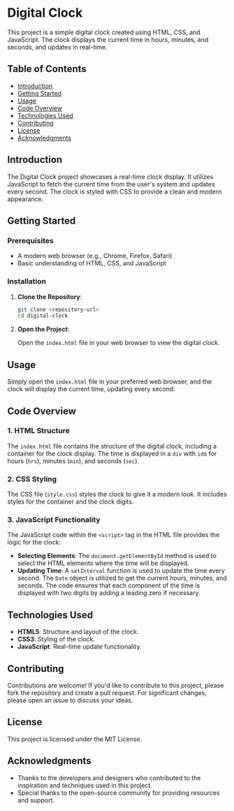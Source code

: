 # Digital Clock

This project is a simple digital clock created using HTML, CSS, and JavaScript. The clock displays the current time in hours, minutes, and seconds, and updates in real-time.

## Table of Contents

- [Introduction](#introduction)
- [Getting Started](#getting-started)
- [Usage](#usage)
- [Code Overview](#code-overview)
- [Technologies Used](#technologies-used)
- [Contributing](#contributing)
- [License](#license)
- [Acknowledgments](#acknowledgments)

## Introduction

The Digital Clock project showcases a real-time clock display. It utilizes JavaScript to fetch the current time from the user's system and updates every second. The clock is styled with CSS to provide a clean and modern appearance.

## Getting Started

### Prerequisites

- A modern web browser (e.g., Chrome, Firefox, Safari)
- Basic understanding of HTML, CSS, and JavaScript

### Installation

1. **Clone the Repository**:

   ```bash
   git clone <repository-url>
   cd digital-clock
   ```

2. **Open the Project**:

   Open the `index.html` file in your web browser to view the digital clock.

## Usage

Simply open the `index.html` file in your preferred web browser, and the clock will display the current time, updating every second.

## Code Overview

### 1. HTML Structure

The `index.html` file contains the structure of the digital clock, including a container for the clock display. The time is displayed in a `div` with `id`s for hours (`hrs`), minutes (`min`), and seconds (`sec`).

### 2. CSS Styling

The CSS file (`style.css`) styles the clock to give it a modern look. It includes styles for the container and the clock digits.

### 3. JavaScript Functionality

The JavaScript code within the `<script>` tag in the HTML file provides the logic for the clock:

- **Selecting Elements**: The `document.getElementById` method is used to select the HTML elements where the time will be displayed.
- **Updating Time**: A `setInterval` function is used to update the time every second. The `Date` object is utilized to get the current hours, minutes, and seconds. The code ensures that each component of the time is displayed with two digits by adding a leading zero if necessary.

## Technologies Used

- **HTML5**: Structure and layout of the clock.
- **CSS3**: Styling of the clock.
- **JavaScript**: Real-time update functionality.

## Contributing

Contributions are welcome! If you'd like to contribute to this project, please fork the repository and create a pull request. For significant changes, please open an issue to discuss your ideas.

## License

This project is licensed under the MIT License.

## Acknowledgments

- Thanks to the developers and designers who contributed to the inspiration and techniques used in this project.
- Special thanks to the open-source community for providing resources and support.
